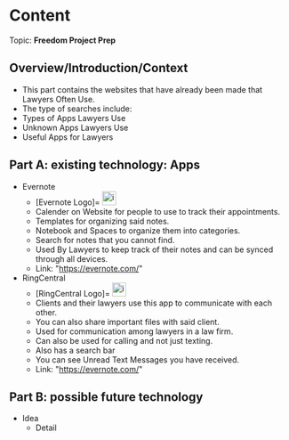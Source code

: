# Content
Topic: **Freedom Project Prep**

## Overview/Introduction/Context
* This part contains the websites that have already been made that Lawyers Often Use.
* The type of searches include:
* Types of Apps Lawyers Use
* Unknown Apps Lawyers Use
* Useful Apps for Lawyers

## Part A: existing technology: Apps
* Evernote
  * [Evernote Logo]=     <img width="25" height="25" alt="image" src="https://github.com/user-attachments/assets/e9ea3985-7919-4a30-87fa-71412d0ec56c">
  * Calender on Website for people to use to track their appointments.
  * Templates for organizing said notes.
  * Notebook and Spaces to organize them into categories.
  * Search for notes that you cannot find.
  * Used By Lawyers to keep track of their notes and can be synced through all devices.
  * Link: "https://evernote.com/"
* RingCentral
    * [RingCentral Logo]=   <img width="25" height="25" alt="image" src="https://github.com/user-attachments/assets/c8e86033-2dd2-4adb-a2a0-0c8c4ca5b139">
    * Clients and their lawyers use this app to communicate with each other.
  * You can also share important files with said client.
  * Used for communication among lawyers in a law firm.
  * Can also be used for calling and not just texting.
  * Also has a search bar
  * You can see Unread Text Messages you have received.
  * Link: "https://evernote.com/"

## Part B: possible future technology
* Idea
  * Detail

